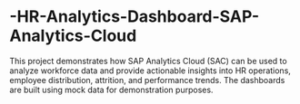 # -HR-Analytics-Dashboard-SAP-Analytics-Cloud
This project demonstrates how SAP Analytics Cloud (SAC) can be used to analyze workforce data and provide actionable insights into HR operations, employee distribution, attrition, and performance trends. The dashboards are built using mock data for demonstration purposes.

